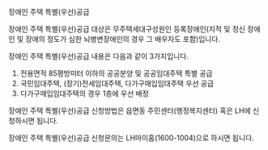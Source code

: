 장애인 주택 특별(우선)공급

장애인 주택 특별(우선)공급 대상은 무주택세대구성원인 등록장애인(지적 및 정신 장애인 및 장애의 정도가 심한 뇌병변장애인의 경우 그 배우자도 포함)입니다.

장애인 주택 특별(우선)공급 내용은 다음과 같이 3가지입니다.
1. 전용면적 85평방미터 이하의 공공분양 및 공공임대주택 특별 공급
2. 국민임대주택, (장기)전세임대주택, 다가구매입임대주택 우선 공급
3. 다가구매입임대주택의 경우 1층에 우선 배정

장애인 주택 특별(우선)공급 신청방법은 읍면동 주민센터(행정복지센터) 혹은 LH에 신청하시면 됩니다.

장애인 주택 특별(우선)공급 신청문의는 LH마이홈(1600-1004)으로 하시면 됩니다.
